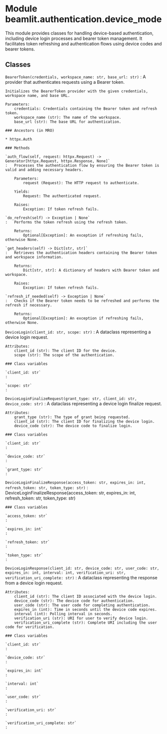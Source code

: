 Module beamlit.authentication.device_mode
=========================================
This module provides classes for handling device-based authentication,
including device login processes and bearer token management. It facilitates token refreshing
and authentication flows using device codes and bearer tokens.

Classes
-------

`BearerToken(credentials, workspace_name: str, base_url: str)`
:   A provider that authenticates requests using a Bearer token.
    
    Initializes the BearerToken provider with the given credentials, workspace name, and base URL.
    
    Parameters:
        credentials: Credentials containing the Bearer token and refresh token.
        workspace_name (str): The name of the workspace.
        base_url (str): The base URL for authentication.

    ### Ancestors (in MRO)

    * httpx.Auth

    ### Methods

    `auth_flow(self, request: httpx.Request) ‑> Generator[httpx.Request, httpx.Response, None]`
    :   Processes the authentication flow by ensuring the Bearer token is valid and adding necessary headers.
        
        Parameters:
            request (Request): The HTTP request to authenticate.
        
        Yields:
            Request: The authenticated request.
        
        Raises:
            Exception: If token refresh fails.

    `do_refresh(self) ‑> Exception | None`
    :   Performs the token refresh using the refresh token.
        
        Returns:
            Optional[Exception]: An exception if refreshing fails, otherwise None.

    `get_headers(self) ‑> Dict[str, str]`
    :   Retrieves the authentication headers containing the Bearer token and workspace information.
        
        Returns:
            Dict[str, str]: A dictionary of headers with Bearer token and workspace.
        
        Raises:
            Exception: If token refresh fails.

    `refresh_if_needed(self) ‑> Exception | None`
    :   Checks if the Bearer token needs to be refreshed and performs the refresh if necessary.
        
        Returns:
            Optional[Exception]: An exception if refreshing fails, otherwise None.

`DeviceLogin(client_id: str, scope: str)`
:   A dataclass representing a device login request.
    
    Attributes:
        client_id (str): The client ID for the device.
        scope (str): The scope of the authentication.

    ### Class variables

    `client_id: str`
    :

    `scope: str`
    :

`DeviceLoginFinalizeRequest(grant_type: str, client_id: str, device_code: str)`
:   A dataclass representing a device login finalize request.
    
    Attributes:
        grant_type (str): The type of grant being requested.
        client_id (str): The client ID for finalizing the device login.
        device_code (str): The device code to finalize login.

    ### Class variables

    `client_id: str`
    :

    `device_code: str`
    :

    `grant_type: str`
    :

`DeviceLoginFinalizeResponse(access_token: str, expires_in: int, refresh_token: str, token_type: str)`
:   DeviceLoginFinalizeResponse(access_token: str, expires_in: int, refresh_token: str, token_type: str)

    ### Class variables

    `access_token: str`
    :

    `expires_in: int`
    :

    `refresh_token: str`
    :

    `token_type: str`
    :

`DeviceLoginResponse(client_id: str, device_code: str, user_code: str, expires_in: int, interval: int, verification_uri: str, verification_uri_complete: str)`
:   A dataclass representing the response from a device login request.
    
    Attributes:
        client_id (str): The client ID associated with the device login.
        device_code (str): The device code for authentication.
        user_code (str): The user code for completing authentication.
        expires_in (int): Time in seconds until the device code expires.
        interval (int): Polling interval in seconds.
        verification_uri (str): URI for user to verify device login.
        verification_uri_complete (str): Complete URI including the user code for verification.

    ### Class variables

    `client_id: str`
    :

    `device_code: str`
    :

    `expires_in: int`
    :

    `interval: int`
    :

    `user_code: str`
    :

    `verification_uri: str`
    :

    `verification_uri_complete: str`
    :